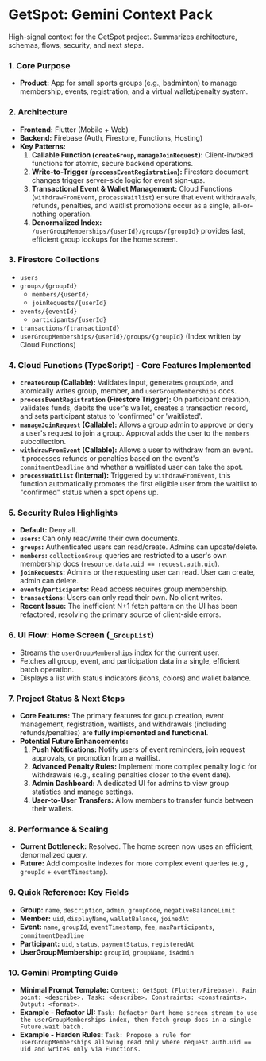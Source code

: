 # GetSpot: Gemini Context Pack

High-signal context for the GetSpot project. Summarizes architecture, schemas, flows, security, and next steps.

### 1. Core Purpose
- **Product:** App for small sports groups (e.g., badminton) to manage membership, events, registration, and a virtual wallet/penalty system.

### 2. Architecture
- **Frontend:** Flutter (Mobile + Web)
- **Backend:** Firebase (Auth, Firestore, Functions, Hosting)
- **Key Patterns:**
    1.  **Callable Function (`createGroup`, `manageJoinRequest`):** Client-invoked functions for atomic, secure backend operations.
    2.  **Write-to-Trigger (`processEventRegistration`):** Firestore document changes trigger server-side logic for event sign-ups.
    3.  **Transactional Event & Wallet Management:** Cloud Functions (`withdrawFromEvent`, `processWaitlist`) ensure that event withdrawals, refunds, penalties, and waitlist promotions occur as a single, all-or-nothing operation.
    4.  **Denormalized Index:** `/userGroupMemberships/{userId}/groups/{groupId}` provides fast, efficient group lookups for the home screen.

### 3. Firestore Collections
- `users`
- `groups/{groupId}`
    - `members/{userId}`
    - `joinRequests/{userId}`
- `events/{eventId}`
    - `participants/{userId}`
- `transactions/{transactionId}`
- `userGroupMemberships/{userId}/groups/{groupId}` (Index written by Cloud Functions)

### 4. Cloud Functions (TypeScript) - Core Features Implemented
- **`createGroup` (Callable):** Validates input, generates `groupCode`, and atomically writes group, member, and `userGroupMemberships` docs.
- **`processEventRegistration` (Firestore Trigger):** On participant creation, validates funds, debits the user's wallet, creates a transaction record, and sets participant status to 'confirmed' or 'waitlisted'.
- **`manageJoinRequest` (Callable):** Allows a group admin to approve or deny a user's request to join a group. Approval adds the user to the `members` subcollection.
- **`withdrawFromEvent` (Callable):** Allows a user to withdraw from an event. It processes refunds or penalties based on the event's `commitmentDeadline` and whether a waitlisted user can take the spot.
- **`processWaitlist` (Internal):** Triggered by `withdrawFromEvent`, this function automatically promotes the first eligible user from the waitlist to "confirmed" status when a spot opens up.

### 5. Security Rules Highlights
- **Default:** Deny all.
- **`users`:** Can only read/write their own documents.
- **`groups`:** Authenticated users can read/create. Admins can update/delete.
- **`members`:** `collectionGroup` queries are restricted to a user's own membership docs (`resource.data.uid == request.auth.uid`).
- **`joinRequests`:** Admins or the requesting user can read. User can create, admin can delete.
- **`events`/`participants`:** Read access requires group membership.
- **`transactions`:** Users can only read their own. No client writes.
- **Recent Issue:** The inefficient N+1 fetch pattern on the UI has been refactored, resolving the primary source of client-side errors.

### 6. UI Flow: Home Screen (`_GroupList`)
- Streams the `userGroupMemberships` index for the current user.
- Fetches all group, event, and participation data in a single, efficient batch operation.
- Displays a list with status indicators (icons, colors) and wallet balance.

### 7. Project Status & Next Steps
- **Core Features:** The primary features for group creation, event management, registration, waitlists, and withdrawals (including refunds/penalties) are **fully implemented and functional**.
- **Potential Future Enhancements:**
    1.  **Push Notifications:** Notify users of event reminders, join request approvals, or promotion from a waitlist.
    2.  **Advanced Penalty Rules:** Implement more complex penalty logic for withdrawals (e.g., scaling penalties closer to the event date).
    3.  **Admin Dashboard:** A dedicated UI for admins to view group statistics and manage settings.
    4.  **User-to-User Transfers:** Allow members to transfer funds between their wallets.

### 8. Performance & Scaling
- **Current Bottleneck:** Resolved. The home screen now uses an efficient, denormalized query.
- **Future:** Add composite indexes for more complex event queries (e.g., `groupId` + `eventTimestamp`).

### 9. Quick Reference: Key Fields
- **Group:** `name`, `description`, `admin`, `groupCode`, `negativeBalanceLimit`
- **Member:** `uid`, `displayName`, `walletBalance`, `joinedAt`
- **Event:** `name`, `groupId`, `eventTimestamp`, `fee`, `maxParticipants`, `commitmentDeadline`
- **Participant:** `uid`, `status`, `paymentStatus`, `registeredAt`
- **UserGroupMembership:** `groupId`, `groupName`, `isAdmin`

### 10. Gemini Prompting Guide
- **Minimal Prompt Template:**
  `Context: GetSpot (Flutter/Firebase). Pain point: <describe>. Task: <describe>. Constraints: <constraints>. Output: <format>.`
- **Example - Refactor UI:**
  `Task: Refactor Dart home screen stream to use the userGroupMemberships index, then fetch group docs in a single Future.wait batch.`
- **Example - Harden Rules:**
  `Task: Propose a rule for userGroupMemberships allowing read only where request.auth.uid == uid and writes only via Functions.`
